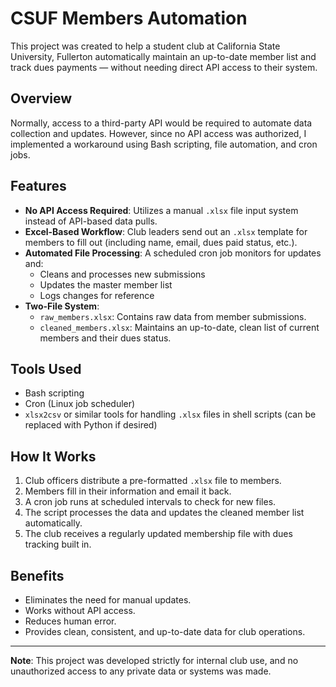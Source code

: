 # CSUF Members Automation

This project was created to help a student club at California State University, Fullerton automatically maintain an up-to-date member list and track dues payments — without needing direct API access to their system.

## Overview

Normally, access to a third-party API would be required to automate data collection and updates. However, since no API access was authorized, I implemented a workaround using Bash scripting, file automation, and cron jobs.

## Features

- **No API Access Required**: Utilizes a manual `.xlsx` file input system instead of API-based data pulls.
- **Excel-Based Workflow**: Club leaders send out an `.xlsx` template for members to fill out (including name, email, dues paid status, etc.).
- **Automated File Processing**: A scheduled cron job monitors for updates and:
  - Cleans and processes new submissions
  - Updates the master member list
  - Logs changes for reference
- **Two-File System**:
  - `raw_members.xlsx`: Contains raw data from member submissions.
  - `cleaned_members.xlsx`: Maintains an up-to-date, clean list of current members and their dues status.

## Tools Used

- Bash scripting
- Cron (Linux job scheduler)
- `xlsx2csv` or similar tools for handling `.xlsx` files in shell scripts (can be replaced with Python if desired)

## How It Works

1. Club officers distribute a pre-formatted `.xlsx` file to members.
2. Members fill in their information and email it back.
3. A cron job runs at scheduled intervals to check for new files.
4. The script processes the data and updates the cleaned member list automatically.
5. The club receives a regularly updated membership file with dues tracking built in.

## Benefits

- Eliminates the need for manual updates.
- Works without API access.
- Reduces human error.
- Provides clean, consistent, and up-to-date data for club operations.

---

**Note**: This project was developed strictly for internal club use, and no unauthorized access to any private data or systems was made.
